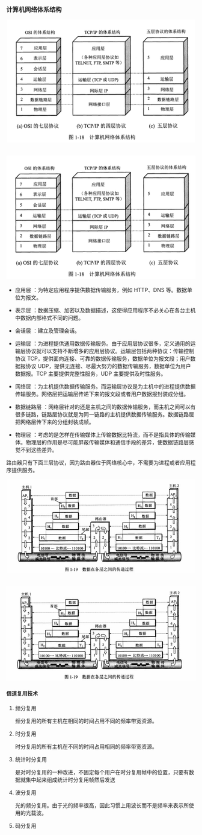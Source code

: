 ### 计算机网络体系结构

<div align="center"> <img src="./resource/计算机网络体系结构.png" width="500"/> </div><br>

![](./resource/计算机网络体系结构.png)



* 应用层 ：为特定应用程序提供数据传输服务，例如 HTTP、DNS 等。数据单位为报文。

* 表示层 ：数据压缩、加密以及数据描述，这使得应用程序不必关心在各台主机中数据内部格式不同的问题。

* 会话层 ：建立及管理会话。

* 运输层 ：为进程提供通用数据传输服务。由于应用层协议很多，定义通用的运输层协议就可以支持不断增多的应用层协议。运输层包括两种协议：传输控制协议 TCP，提供面向连接、可靠的数据传输服务，数据单位为报文段；用户数据报协议 UDP，提供无连接、尽最大努力的数据传输服务，数据单位为用户数据报。TCP 主要提供完整性服务，UDP 主要提供及时性服务。

* 网络层 ：为主机提供数据传输服务。而运输层协议是为主机中的进程提供数据传输服务。网络层把运输层传递下来的报文段或者用户数据报封装成分组。

* 数据链路层 ：网络层针对的还是主机之间的数据传输服务，而主机之间可以有很多链路，链路层协议就是为同一链路的主机提供数据传输服务。数据链路层把网络层传下来的分组封装成帧。

* 物理层 ：考虑的是怎样在传输媒体上传输数据比特流，而不是指具体的传输媒体。物理层的作用是尽可能屏蔽传输媒体和通信手段的差异，使数据链路层感觉不到这些差异。


路由器只有下面三层协议，因为路由器位于网络核心中，不需要为进程或者应用程序提供服务。
<div align="center"> <img src="./resource/网络数据传递过程.png" width="500"/> </div><br>

![](./resource/网络数据传递过程.png)


#### 信道复用技术

1. 频分复用

    频分复用的所有主机在相同的时间占用不同的频率带宽资源。

2. 时分复用

    时分复用的所有主机在不同的时间占用相同的频率带宽资源。
    
3. 统计时分复用

    是对时分复用的一种改进，不固定每个用户在时分复用帧中的位置，只要有数据就集中起来组成统计时分复用帧然后发送
    
4. 波分复用

    光的频分复用。由于光的频率很高，因此习惯上用波长而不是频率来表示所使用的光载波。
    
5. 码分复用


